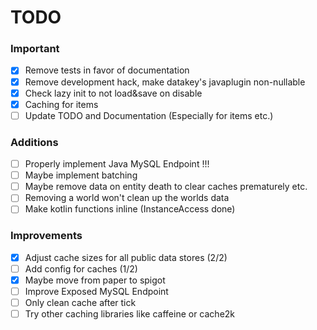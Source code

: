 # TODO

### Important
- [x] Remove tests in favor of documentation
- [x] Remove development hack, make datakey's javaplugin non-nullable
- [x] Check lazy init to not load&save on disable
- [x] Caching for items
- [ ] Update TODO and Documentation (Especially for items etc.)

### Additions
- [ ] Properly implement Java MySQL Endpoint !!!
- [ ] Maybe implement batching
- [ ] Maybe remove data on entity death to clear caches prematurely etc.
- [ ] Removing a world won't clean up the worlds data
- [ ] Make kotlin functions inline (InstanceAccess done)

### Improvements
- [x] Adjust cache sizes for all public data stores (2/2)
- [ ] Add config for caches (1/2)
- [x] Maybe move from paper to spigot
- [ ] Improve Exposed MySQL Endpoint
- [ ] Only clean cache after tick
- [ ] Try other caching libraries like caffeine or cache2k
